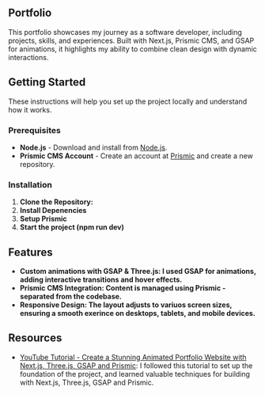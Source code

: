 ## Portfolio

This portfolio showcases my journey as a software developer, including projects, skills, and experiences. Built with Next.js, Prismic CMS, and GSAP for animations, it highlights my ability to combine clean design with dynamic interactions.

## Getting Started

These instructions will help you set up the project locally and understand how it works.

### Prerequisites

- **Node.js** - Download and install from [Node.js](https://nodejs.org/).
- **Prismic CMS Account** - Create an account at [Prismic](https://prismic.io/) and create a new repository.

### Installation

1. **Clone the Repository:**
2. **Install Depenencies**
3. **Setup Prismic**
4. **Start the project (npm run dev)**

## Features
- **Custom animations with GSAP & Three.js: I used GSAP for animations, adding interactive transitions and hover effects.**
- **Prismic CMS Integration: Content is managed using Prismic - separated from the codebase.**
- **Responsive Design: The layout adjusts to variuos screen sizes, ensuring a smooth exerince on desktops, tablets, and mobile devices.**

## Resources

- [YouTube Tutorial - Create a Stunning Animated Portfolio Website with Next.js, Three.js, GSAP and Prismic](https://www.youtube.com/watch?v=rXDCAAkiC-s&list=PLUhSgROuR9jnxcmWYgT0TTTp34ARjrkfo&index=12): I followed this tutorial to set up the foundation of the project, and learned valuable techniques for building with Next.js, Three.js, GSAP and Prismic.





